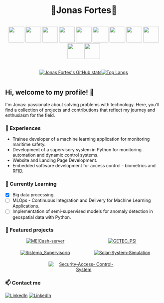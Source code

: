 

<h1 align="center">🔹Jonas Fortes🔹</h1>
<div align="center"><br/>
    <img src="https://cdn.jsdelivr.net/gh/devicons/devicon@latest/icons/python/python-original-wordmark.svg" width="50" height="50"/>
    <img src="https://cdn.jsdelivr.net/gh/devicons/devicon@latest/icons/java/java-original-wordmark.svg" width="50" height="50"/>
    <img src="https://cdn.jsdelivr.net/gh/devicons/devicon@latest/icons/javascript/javascript-original.svg" width="50" height="50"/>
    <img src="https://cdn.jsdelivr.net/gh/devicons/devicon@latest/icons/cplusplus/cplusplus-original.svg" width="50" height="50"/>
    <img src="https://cdn.jsdelivr.net/gh/devicons/devicon@latest/icons/docker/docker-original-wordmark.svg" width="50" height="50"/>
    <img src="https://cdn.jsdelivr.net/gh/devicons/devicon@latest/icons/postgresql/postgresql-plain-wordmark.svg" width="50" height="50"/>
    <img src="https://cdn.jsdelivr.net/gh/devicons/devicon@latest/icons/mongodb/mongodb-original-wordmark.svg" width="50" height="50"/>
    <img src="https://cdn.jsdelivr.net/gh/devicons/devicon@latest/icons/mysql/mysql-original-wordmark.svg" width="50" height="50"/>
    <img src="https://cdn.jsdelivr.net/gh/devicons/devicon@latest/icons/flask/flask-original-wordmark.svg" width="50" height="50"/>
    <img src="https://cdn.jsdelivr.net/gh/devicons/devicon@latest/icons/spring/spring-original-wordmark.svg" width="50" height="50"/>           
    <img src="https://cdn.jsdelivr.net/gh/devicons/devicon@latest/icons/react/react-original-wordmark.svg" width="50" height="50"/>
         
</div>

<br>
<div align="center" style="display: flex; justify-content: center;">

[![Jonas Fortes's GitHub stats](https://github-readme-stats.vercel.app/api?username=jonasfortes12&show_icons=true&theme=radical)](https://github.com/jonasfortes12/github-readme-stats)

[![Top Langs](https://github-readme-stats.vercel.app/api/top-langs/?username=jonasfortes12&layout=compact&theme=radical)](https://github.com/anuraghazra/github-readme-stats)

</div>


## Hi, welcome to my profile! 👋
I'm Jonas: passionate about solving problems with technology. Here, you'll find a collection of projects and contributions that reflect my journey and enthusiasm for the field.


### 💼 Experiences
* Trainee developer of a machine learning application for monitoring maritime safety.
* Development of a supervisory system in Python for monitoring automation and dynamic control systems.
* Website and Landing Page Development.
* Embedded software development for access control - biometrics and RFID.

### 🌱 Currently Learning

- [X] Big data processing.
- [ ] MLOps - Continuous Integration and Delivery for Machine Learning Applications.
- [ ] Implementation of semi-supervised models for anomaly detection in geospatial data with Python.

### 🚀 Featured projects
<div style="display: flex; flex-wrap: wrap; justify-content: center; gap: 20px;">
    <a href="https://github.com/JonasFortes12/GETEC_PSI" style="width: 45%; text-align: center;">
        <img src="https://github-readme-stats.vercel.app/api/pin/?username=jonasfortes12&theme=radical&repo=MEICash-server" alt="MEICash-server" style="max-width:             100%;"/>
    </a>
    <a href="https://github.com/JonasFortes12/GETEC_PSI" style="width: 45%; text-align: center;">
        <img src="https://github-readme-stats.vercel.app/api/pin/?username=jonasfortes12&theme=radical&repo=GETEC_PSI" alt="GETEC_PSI" style="max-width: 100%;"/>
    </a>
    <a href="https://github.com/JonasFortes12/Sistema_Supervisorio" style="width: 45%; text-align: center;">
        <img src="https://github-readme-stats.vercel.app/api/pin/?username=jonasfortes12&theme=radical&repo=Sistema_Supervisorio" alt="Sistema_Supervisorio" 
        style="max-width: 100%;"/>
    </a>
    <a href="https://github.com/JonasFortes12/Solar-System-Simulation" style="width: 45%; text-align: center;">
        <img src="https://github-readme-stats.vercel.app/api/pin/?username=jonasfortes12&theme=radical&repo=Solar-System-Simulation" alt="Solar-System-Simulation" 
        style="max-width: 100%;"/>
    </a>
    <a href="https://github.com/JonasFortes12/Security-Access-Control-System" style="width: 45%; text-align: center;">
        <img src="https://github-readme-stats.vercel.app/api/pin/?username=jonasfortes12&theme=radical&repo=Security-Access-Control-System" alt="Security-Access- 
        Control-System" style="max-width: 100%;"/>
    </a>
</div>

### 📫 Contact me
[![LinkedIn](https://img.shields.io/badge/LinkedIn-0077B5?style=for-the-badge&logo=linkedin&logoColor=white)](https://www.linkedin.com/in/jonas-fortes-2138731a3/)
[![LinkedIn](https://img.shields.io/badge/Gmail-D14836?style=for-the-badge&logo=gmail&logoColor=white)](mailto:jonascforte@alu.ufc.br)

